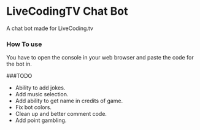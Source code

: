 # LiveCodingTV Chat Bot
A chat bot made for LiveCoding.tv

### How To use
You have to open the console in your web browser and paste the code for the bot in.

###TODO
- Ability to add jokes.
- Add music selection.
- Add ability to get name in credits of game.
- Fix bot colors.
- Clean up and better comment code.
- Add point gambling.
